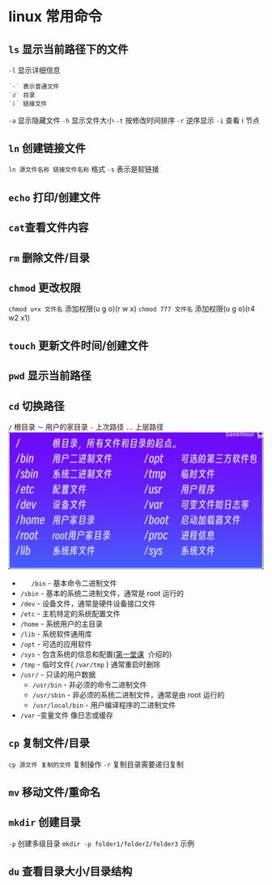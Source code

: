 # linux 常用命令

## `ls` 显示当前路径下的文件

`-l` 显示详细信息

```markdown
`-` 表示普通文件
`d` 目录
`l` 链接文件
```

`-a` 显示隐藏文件
`-h` 显示文件大小
`-t` 按修改时间排序
`-r` 逆序显示
`-i` 查看 i 节点

## `ln` 创建链接文件

`ln 源文件名称 链接文件名称` 格式
`-s` 表示是软链接

## `echo` 打印/创建文件

## `cat`查看文件内容

## `rm` 删除文件/目录

## `chmod` 更改权限

`chmod u+x 文件名` 添加权限(u g o)(r w x)
`chmod 777 文件名` 添加权限(u g o)(r4 w2 x1)

## `touch` 更新文件时间/创建文件

## `pwd` 显示当前路径

## `cd` 切换路径

`/` 根目录
`～` 用户的家目录
`-` 上次路径
`..` 上层路径
![](../../public/linux_content.png)

- `   /bin` - 基本命令二进制文件
- `/sbin` - 基本的系统二进制文件，通常是 root 运行的
- `/dev` - 设备文件，通常是硬件设备接口文件
- `/etc` - 主机特定的系统配置文件
- `/home` - 系统用户的主目录
- `/lib` - 系统软件通用库
- `/opt` - 可选的应用软件
- `/sys` - 包含系统的信息和配置([第一堂课](https://missing-semester-cn.github.io/2020/course-shell/)  介绍的)
- `/tmp` - 临时文件( `/var/tmp` ) 通常重启时删除
- `/usr/` - 只读的用户数据
  - `/usr/bin` - 非必须的命令二进制文件
  - `/usr/sbin` - 非必须的系统二进制文件，通常是由 root 运行的
  - `/usr/local/bin` - 用户编译程序的二进制文件
- `/var` -变量文件 像日志或缓存

## `cp` 复制文件/目录

`cp 源文件 复制的文件` 复制操作
`-r` 复制目录需要递归复制

## `mv` 移动文件/重命名

## `mkdir` 创建目录

`-p` 创建多级目录
`mkdir -p folder1/folder2/folder3` 示例

## `du` 查看目录大小/目录结构
